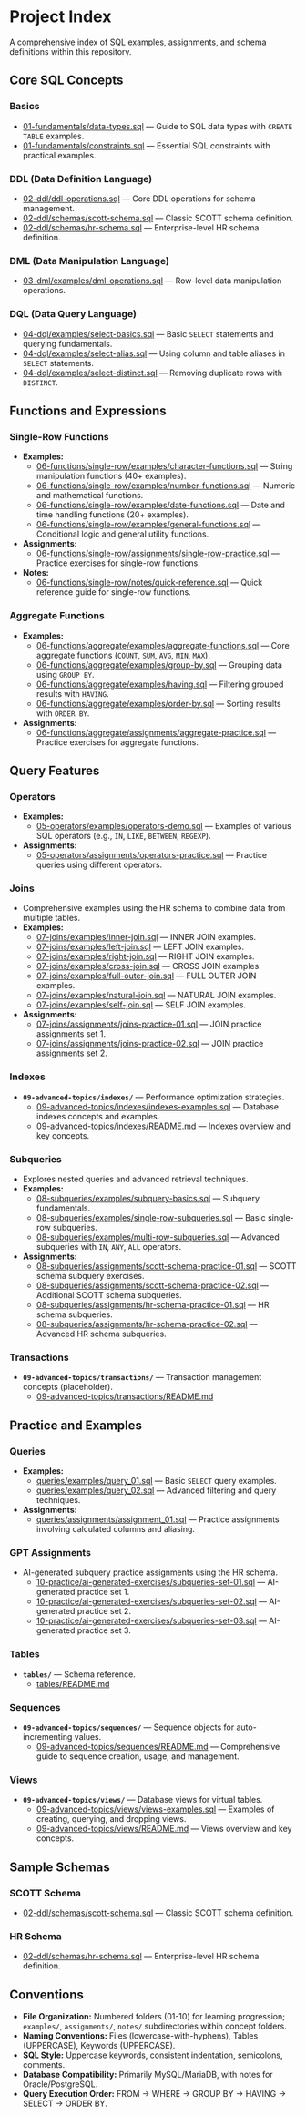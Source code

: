 # Project Index

A comprehensive index of SQL examples, assignments, and schema definitions within this repository.

## Core SQL Concepts

### Basics

- [01-fundamentals/data-types.sql](01-fundamentals/data-types.sql) — Guide to SQL data types with `CREATE TABLE` examples.
- [01-fundamentals/constraints.sql](01-fundamentals/constraints.sql) — Essential SQL constraints with practical examples.

### DDL (Data Definition Language)

- [02-ddl/ddl-operations.sql](02-ddl/ddl-operations.sql) — Core DDL operations for schema management.
- [02-ddl/schemas/scott-schema.sql](02-ddl/schemas/scott-schema.sql) — Classic SCOTT schema definition.
- [02-ddl/schemas/hr-schema.sql](02-ddl/schemas/hr-schema.sql) — Enterprise-level HR schema definition.

### DML (Data Manipulation Language)

- [03-dml/examples/dml-operations.sql](03-dml/examples/dml-operations.sql) — Row-level data manipulation operations.

### DQL (Data Query Language)

- [04-dql/examples/select-basics.sql](04-dql/examples/select-basics.sql) — Basic `SELECT` statements and querying fundamentals.
- [04-dql/examples/select-alias.sql](04-dql/examples/select-alias.sql) — Using column and table aliases in `SELECT` statements.
- [04-dql/examples/select-distinct.sql](04-dql/examples/select-distinct.sql) — Removing duplicate rows with `DISTINCT`.

## Functions and Expressions

### Single-Row Functions

- **Examples:**
  - [06-functions/single-row/examples/character-functions.sql](06-functions/single-row/examples/character-functions.sql) — String manipulation functions (40+ examples).
  - [06-functions/single-row/examples/number-functions.sql](06-functions/single-row/examples/number-functions.sql) — Numeric and mathematical functions.
  - [06-functions/single-row/examples/date-functions.sql](06-functions/single-row/examples/date-functions.sql) — Date and time handling functions (20+ examples).
  - [06-functions/single-row/examples/general-functions.sql](06-functions/single-row/examples/general-functions.sql) — Conditional logic and general utility functions.
- **Assignments:**
  - [06-functions/single-row/assignments/single-row-practice.sql](06-functions/single-row/assignments/single-row-practice.sql) — Practice exercises for single-row functions.
- **Notes:**
  - [06-functions/single-row/notes/quick-reference.sql](06-functions/single-row/notes/quick-reference.sql) — Quick reference guide for single-row functions.

### Aggregate Functions

- **Examples:**
  - [06-functions/aggregate/examples/aggregate-functions.sql](06-functions/aggregate/examples/aggregate-functions.sql) — Core aggregate functions (`COUNT`, `SUM`, `AVG`, `MIN`, `MAX`).
  - [06-functions/aggregate/examples/group-by.sql](06-functions/aggregate/examples/group-by.sql) — Grouping data using `GROUP BY`.
  - [06-functions/aggregate/examples/having.sql](06-functions/aggregate/examples/having.sql) — Filtering grouped results with `HAVING`.
  - [06-functions/aggregate/examples/order-by.sql](06-functions/aggregate/examples/order-by.sql) — Sorting results with `ORDER BY`.
- **Assignments:**
  - [06-functions/aggregate/assignments/aggregate-practice.sql](06-functions/aggregate/assignments/aggregate-practice.sql) — Practice exercises for aggregate functions.

## Query Features

### Operators

- **Examples:**
  - [05-operators/examples/operators-demo.sql](05-operators/examples/operators-demo.sql) — Examples of various SQL operators (e.g., `IN`, `LIKE`, `BETWEEN`, `REGEXP`).
- **Assignments:**
  - [05-operators/assignments/operators-practice.sql](05-operators/assignments/operators-practice.sql) — Practice queries using different operators.

### Joins

- Comprehensive examples using the HR schema to combine data from multiple tables.
- **Examples:**
  - [07-joins/examples/inner-join.sql](07-joins/examples/inner-join.sql) — INNER JOIN examples.
  - [07-joins/examples/left-join.sql](07-joins/examples/left-join.sql) — LEFT JOIN examples.
  - [07-joins/examples/right-join.sql](07-joins/examples/right-join.sql) — RIGHT JOIN examples.
  - [07-joins/examples/cross-join.sql](07-joins/examples/cross-join.sql) — CROSS JOIN examples.
  - [07-joins/examples/full-outer-join.sql](07-joins/examples/full-outer-join.sql) — FULL OUTER JOIN examples.
  - [07-joins/examples/natural-join.sql](07-joins/examples/natural-join.sql) — NATURAL JOIN examples.
  - [07-joins/examples/self-join.sql](07-joins/examples/self-join.sql) — SELF JOIN examples.
- **Assignments:**
  - [07-joins/assignments/joins-practice-01.sql](07-joins/assignments/joins-practice-01.sql) — JOIN practice assignments set 1.
  - [07-joins/assignments/joins-practice-02.sql](07-joins/assignments/joins-practice-02.sql) — JOIN practice assignments set 2.

### Indexes

- **`09-advanced-topics/indexes/`** — Performance optimization strategies.
  - [09-advanced-topics/indexes/indexes-examples.sql](09-advanced-topics/indexes/indexes-examples.sql) — Database indexes concepts and examples.
  - [09-advanced-topics/indexes/README.md](09-advanced-topics/indexes/README.md) — Indexes overview and key concepts.

### Subqueries

- Explores nested queries and advanced retrieval techniques.
- **Examples:**
  - [08-subqueries/examples/subquery-basics.sql](08-subqueries/examples/subquery-basics.sql) — Subquery fundamentals.
  - [08-subqueries/examples/single-row-subqueries.sql](08-subqueries/examples/single-row-subqueries.sql) — Basic single-row subqueries.
  - [08-subqueries/examples/multi-row-subqueries.sql](08-subqueries/examples/multi-row-subqueries.sql) — Advanced subqueries with `IN`, `ANY`, `ALL` operators.
- **Assignments:**
  - [08-subqueries/assignments/scott-schema-practice-01.sql](08-subqueries/assignments/scott-schema-practice-01.sql) — SCOTT schema subquery exercises.
  - [08-subqueries/assignments/scott-schema-practice-02.sql](08-subqueries/assignments/scott-schema-practice-02.sql) — Additional SCOTT schema subqueries.
  - [08-subqueries/assignments/hr-schema-practice-01.sql](08-subqueries/assignments/hr-schema-practice-01.sql) — HR schema subqueries.
  - [08-subqueries/assignments/hr-schema-practice-02.sql](08-subqueries/assignments/hr-schema-practice-02.sql) — Advanced HR schema subqueries.

### Transactions

- **`09-advanced-topics/transactions/`** — Transaction management concepts (placeholder).
  - [09-advanced-topics/transactions/README.md](09-advanced-topics/transactions/README.md)

## Practice and Examples

### Queries

- **Examples:**
  - [queries/examples/query_01.sql](queries/examples/query_01.sql) — Basic `SELECT` query examples.
  - [queries/examples/query_02.sql](queries/examples/query_02.sql) — Advanced filtering and query techniques.
- **Assignments:**
  - [queries/assignments/assignment_01.sql](queries/assignments/assignment_01.sql) — Practice assignments involving calculated columns and aliasing.

### GPT Assignments

- AI-generated subquery practice assignments using the HR schema.
  - [10-practice/ai-generated-exercises/subqueries-set-01.sql](10-practice/ai-generated-exercises/subqueries-set-01.sql) — AI-generated practice set 1.
  - [10-practice/ai-generated-exercises/subqueries-set-02.sql](10-practice/ai-generated-exercises/subqueries-set-02.sql) — AI-generated practice set 2.
  - [10-practice/ai-generated-exercises/subqueries-set-03.sql](10-practice/ai-generated-exercises/subqueries-set-03.sql) — AI-generated practice set 3.

### Tables

- **`tables/`** — Schema reference.
  - [tables/README.md](tables/README.md)

### Sequences

- **`09-advanced-topics/sequences/`** — Sequence objects for auto-incrementing values.
  - [09-advanced-topics/sequences/README.md](09-advanced-topics/sequences/README.md) — Comprehensive guide to sequence creation, usage, and management.

### Views

- **`09-advanced-topics/views/`** — Database views for virtual tables.
  - [09-advanced-topics/views/views-examples.sql](09-advanced-topics/views/views-examples.sql) — Examples of creating, querying, and dropping views.
  - [09-advanced-topics/views/README.md](09-advanced-topics/views/README.md) — Views overview and key concepts.

## Sample Schemas

### SCOTT Schema

- [02-ddl/schemas/scott-schema.sql](02-ddl/schemas/scott-schema.sql) — Classic SCOTT schema definition.

### HR Schema

- [02-ddl/schemas/hr-schema.sql](02-ddl/schemas/hr-schema.sql) — Enterprise-level HR schema definition.

## Conventions

- **File Organization:** Numbered folders (01-10) for learning progression; `examples/`, `assignments/`, `notes/` subdirectories within concept folders.
- **Naming Conventions:** Files (lowercase-with-hyphens), Tables (UPPERCASE), Keywords (UPPERCASE).
- **SQL Style:** Uppercase keywords, consistent indentation, semicolons, comments.
- **Database Compatibility:** Primarily MySQL/MariaDB, with notes for Oracle/PostgreSQL.
- **Query Execution Order:** FROM → WHERE → GROUP BY → HAVING → SELECT → ORDER BY.
